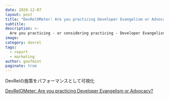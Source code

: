 ```yaml
---
date: 2020-12-07
layout: post
title: "DevRelOMeter: Are you practicing Developer Evangelism or Advocacy?"
subtitle: 
description: >-
  Are you practicing - or considering practicing - Developer Evangelism or Advocacy?
image: 
category: devrel
tags:
  - report
  - marketing
author: goofmint
paginate: true
---
```

DevRelの施策をパフォーマンスとして可視化

[DevRelOMeter: Are you practicing Developer Evangelism or Advocacy?](https://leggetter.github.io/devrelometer/)
